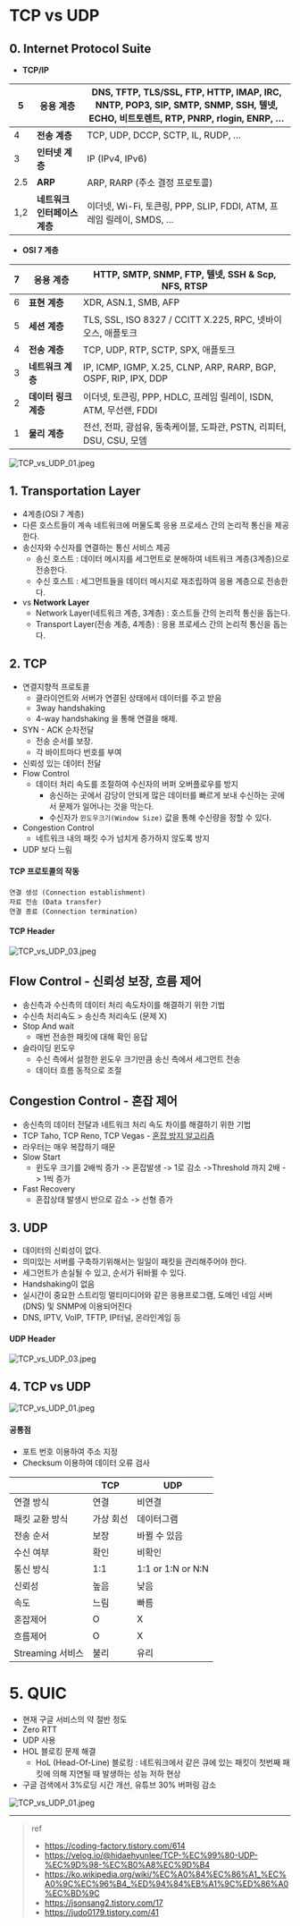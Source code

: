 # TCP vs UDP





## 0.  Internet Protocol Suite

- **TCP/IP**

| 5    | **응용** **계층**                    | DNS, TFTP, TLS/SSL, FTP, HTTP, IMAP, IRC, NNTP, POP3, SIP, SMTP, SNMP, SSH, 텔넷, ECHO, 비트토렌트, RTP, PNRP, rlogin, ENRP, … |
| ---- | ------------------------------------ | ------------------------------------------------------------ |
| 4    | **전송** **계층**                    | TCP, UDP, DCCP, SCTP, IL, RUDP, …                            |
| 3    | **인터넷** **계층**                  | IP (IPv4, IPv6)                                              |
| 2.5  | **ARP**                              | ARP, RARP  (주소 결정 프로토콜)                              |
| 1,2  | **네트워크** **인터페이스** **계층** | 이더넷, Wi-Fi, 토큰링, PPP, SLIP, FDDI, ATM, 프레임 릴레이, SMDS, … |

- **OSI 7 계층**

| 7    | **응용** **계층**            | HTTP, SMTP, SNMP, FTP, 텔넷, SSH & Scp, NFS, RTSP            |
| ---- | ---------------------------- | ------------------------------------------------------------ |
| 6    | **표현** **계층**            | XDR, ASN.1, SMB, AFP                                         |
| 5    | **세션** **계층**            | TLS, SSL, ISO 8327 / CCITT X.225, RPC, 넷바이오스, 애플토크  |
| 4    | **전송** **계층**            | TCP, UDP, RTP, SCTP, SPX, 애플토크                           |
| 3    | **네트워크** **계층**        | IP, ICMP, IGMP, X.25, CLNP, ARP, RARP, BGP, OSPF, RIP, IPX, DDP |
| 2    | **데이터** **링크** **계층** | 이더넷, 토큰링, PPP, HDLC, 프레임 릴레이, ISDN, ATM, 무선랜, FDDI |
| 1    | **물리** **계층**            | 전선, 전파, 광섬유, 동축케이블, 도파관, PSTN, 리피터, DSU, CSU, 모뎀 |

 ![TCP_vs_UDP_01.jpeg](./img/TCP_vs_UDP_02.png)

## 1. Transportation Layer

- 4계층(OSI 7 계층)
- 다른 호스트들이 계속 네트워크에 머물도록 응용 프로세스 간의 논리적 통신을 제공한다.
- 송신자와 수신자를 연결하는 통신 서비스 제공
  - 송신 호스트 : 데이터 메시지를 세그먼트로 분해하여 네트워크 계층(3계층)으로 전송한다.
  - 수신 호스트 : 세그먼트들을 데이터 메시지로 재조립하여 응용 계층으로 전송한다.
- vs **Network Layer**
  - Network Layer(네트워크 계층, 3계층) : 호스트들 간의 논리적 통신을 돕는다.
  - Transport Layer(전송 계층, 4계층) : 응용 프로세스 간의 논리적 통신을 돕는다.

## 2. TCP

- 연결지향적 프로토콜
  - 클라이언트와 서버가 연결된 상태에서 데이터를 주고 받음
  - 3way handshaking
  - 4-way handshaking 을 통해 연결을 해제.
- SYN - ACK 순차전달
  - 전송 순서를 보장.
  - 각 바이트마다 번호를 부여
- 신뢰성 있는 데이터 전달
- Flow Control
  - 데이터 처리 속도를 조절하여 수신자의 버퍼 오버플로우를 방지
    - 송신하는 곳에서 감당이 안되게 많은 데이터를 빠르게 보내 수신하는 곳에서 문제가 일어나는 것을 막는다.
    - 수신자가 `윈도우크기(Window Size)` 값을 통해 수신량을 정할 수 있다.
- Congestion Control
  - 네트워크 내의 패킷 수가 넘치게 증가하지 않도록 방지
- UDP 보다 느림



#### TCP 프로토콜의 작동

```
연결 생성 (Connection establishment)
자료 전송 (Data transfer)
연결 종료 (Connection termination)
```



#### TCP Header

![TCP_vs_UDP_03.jpeg](./img/TCP_vs_UDP_03.png)



## Flow Control - 신뢰성 보장, 흐름 제어

- 송신측과 수신측의 데이터 처리 속도차이를 해결하기 위한 기법
- 수신측 처리속도 > 송신측 처리속도 (문제 X)
- Stop And wait
  - 매번 전송한 패킷에 대해 확인 응답
- 슬라이딩 윈도우
  - 수신 측에서 설정한 윈도우 크기만큼 송신 측에서 세그먼트 전송
  - 데이터 흐름 동적으로 조절

## Congestion Control - 혼잡 제어

- 송신측의 데이터 전달과 네트워크 처리 속도 차이를 해결하기 위한 기법
- TCP Taho, TCP Reno, TCP Vegas - [혼잡 방지 알고리즘](https://ko.wikipedia.org/wiki/TCP_%ED%98%BC%EC%9E%A1_%EB%B0%A9%EC%A7%80_%EC%95%8C%EA%B3%A0%EB%A6%AC%EC%A6%98)
- 라우터는 매우 복잡하기 때문
- Slow Start
  - 윈도우 크기를 2배씩 증가 -> 혼잡발생 -> 1로 감소 ->Threshold 까지 2배 -> 1씩 증가
- Fast Recovery
  - 혼잡상태 발생시 반으로 감소 -> 선형 증가



## 3. UDP

- 데이터의 신뢰성이 없다.
- 의미있는 서버를 구축하기위해서는 일일이 패킷을 관리해주어야 한다.
- 세그먼트가 손실될 수 있고, 순서가 뒤바뀔 수 있다.
- Handshaking이 없음
- 실시간이 중요한 스트리밍 멀티미디어와 같은 응용프로그램, 도메인 네임 서버(DNS) 및 SNMP에 이용되어진다
- DNS, IPTV, VoIP, TFTP, IP터널, 온라인게임 등



#### UDP Header

![TCP_vs_UDP_03.jpeg](./img/TCP_vs_UDP_04.png)

## 4. TCP vs UDP

![TCP_vs_UDP_01.jpeg](./img/TCP_vs_UDP_01.jpg)

#### 공통점

- 포트 번호 이용하여 주소 지정
- Checksum 이용하여 데이터 오류 검사

|                  | TCP       | UDP               |
| ---------------- | --------- | ----------------- |
| 연결 방식        | 연결      | 비연결            |
| 패킷 교환 방식   | 가상 회선 | 데이터그램        |
| 전송 순서        | 보장      | 바뀔 수 있음      |
| 수신 여부        | 확인      | 비확인            |
| 통신 방식        | 1:1       | 1:1 or 1:N or N:N |
| 신뢰성           | 높음      | 낮음              |
| 속도             | 느림      | 빠름              |
| 혼잡제어         | O         | X                 |
| 흐름제어         | O         | X                 |
| Streaming 서비스 | 불리      | 유리              |



# 5. QUIC

- 현재 구글 서비스의 약 절반 정도
- Zero RTT
- UDP 사용
- HOL 블로킹 문제 해결
  - HoL (Head-Of-Line) 블로킹 : 네트워크에서 같은 큐에 있는 패킷이 첫번째 패킷에 의해 지연될 때 발생하는 성능 저하 현상
- 구글 검색에서 3%로딩 시간 개선, 유튜브 30% 버퍼링 감소

![TCP_vs_UDP_01.jpeg](./img/TCP_vs_UDP_05.png)

---

> ref
>
> - https://coding-factory.tistory.com/614
> - https://velog.io/@hidaehyunlee/TCP-%EC%99%80-UDP-%EC%9D%98-%EC%B0%A8%EC%9D%B4
> - https://ko.wikipedia.org/wiki/%EC%A0%84%EC%86%A1_%EC%A0%9C%EC%96%B4_%ED%94%84%EB%A1%9C%ED%86%A0%EC%BD%9C
> - https://jsonsang2.tistory.com/17
> - https://judo0179.tistory.com/41

